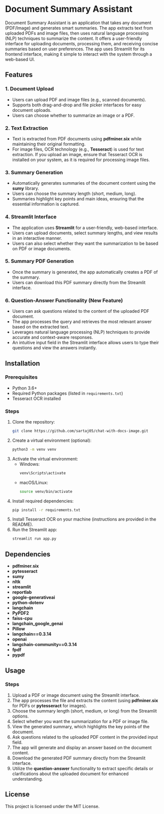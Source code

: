# Document Summary Assistant

Document Summary Assistant is an application that takes any document (PDF/Image) and generates smart summaries. The app extracts text from uploaded PDFs and image files, then uses natural language processing (NLP) techniques to summarize the content. It offers a user-friendly interface for uploading documents, processing them, and receiving concise summaries based on user preferences. The app uses Streamlit for its frontend interface, making it simple to interact with the system through a web-based UI.

## Features

### 1. Document Upload
- Users can upload PDF and image files (e.g., scanned documents).
- Supports both drag-and-drop and file picker interfaces for easy document uploads.
- Users can choose whether to summarize an image or a PDF.

### 2. Text Extraction
- Text is extracted from PDF documents using **pdfminer.six** while maintaining their original formatting.
- For image files, OCR technology (e.g., **Tesseract**) is used for text extraction. If you upload an image, ensure that Tesseract OCR is installed on your system, as it is required for processing image files.

### 3. Summary Generation
- Automatically generates summaries of the document content using the **sumy** library.
- Users can choose the summary length (short, medium, long).
- Summaries highlight key points and main ideas, ensuring that the essential information is captured.

### 4. Streamlit Interface
- The application uses **Streamlit** for a user-friendly, web-based interface.
- Users can upload documents, select summary lengths, and view results in an interactive manner.
- Users can also select whether they want the summarization to be based on PDF or image documents.

### 5. Summary PDF Generation
- Once the summary is generated, the app automatically creates a PDF of the summary.
- Users can download this PDF summary directly from the Streamlit interface.

### 6. Question-Answer Functionality (New Feature)
- Users can ask questions related to the content of the uploaded PDF document.
- The app processes the query and retrieves the most relevant answer based on the extracted text.
- Leverages natural language processing (NLP) techniques to provide accurate and context-aware responses.
- An intuitive input field in the Streamlit interface allows users to type their questions and view the answers instantly.

## Installation

### Prerequisites
- Python 3.6+
- Required Python packages (listed in `requirements.txt`)
- Tesseract OCR installed

### Steps
1. Clone the repository:
   ```bash
   git clone https://github.com/sartaj05/chat-with-docs-image.git
   ```
2. Create a virtual environment (optional):
   ```bash
   python3 -m venv venv
   ```
3. Activate the virtual environment:
   - Windows:
     ```bash
     venv\Scripts\activate
     ```
   - macOS/Linux:
     ```bash
     source venv/bin/activate
     ```
4. Install required dependencies:
   ```bash
   pip install -r requirements.txt
   ```
5. Install Tesseract OCR on your machine (instructions are provided in the README).
6. Run the Streamlit app:
   ```bash
   streamlit run app.py
   ```

## Dependencies
- **pdfminer.six**
- **pytesseract**
- **sumy**
- **nltk**
- **streamlit**
- **reportlab**
- **google-generativeai**
- **python-dotenv**
- **langchain**
- **PyPDF2**
- **faiss-cpu**
- **langchain_google_genai**
- **Pillow**
- **langchain==0.3.14**
- **openai**
- **langchain-community==0.3.14**
- **fpdf**
- **pypdf**

## Usage

### Steps
1. Upload a PDF or image document using the Streamlit interface.
2. The app processes the file and extracts the content (using **pdfminer.six** for PDFs or **pytesseract** for images).
3. Choose the summary length (short, medium, or long) from the Streamlit options.
4. Select whether you want the summarization for a PDF or image file.
5. View the generated summary, which highlights the key points of the document.
6. Ask questions related to the uploaded PDF content in the provided input field.
7. The app will generate and display an answer based on the document content.
8. Download the generated PDF summary directly from the Streamlit interface.
9. Utilize the **question-answer** functionality to extract specific details or clarifications about the uploaded document for enhanced understanding.

## License
This project is licensed under the MIT License.

